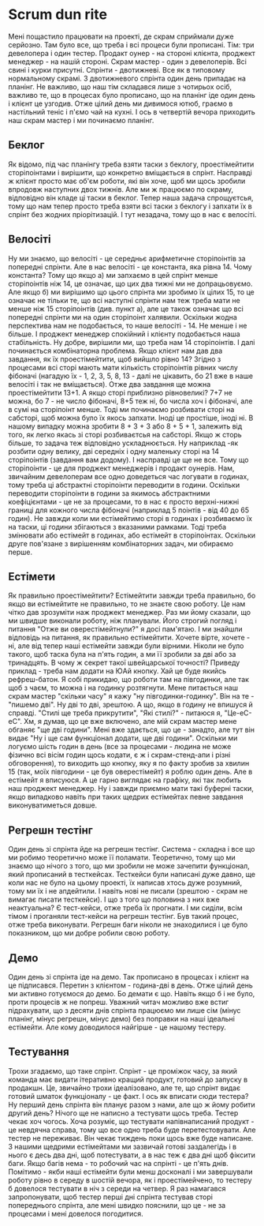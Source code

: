 # Scrum dun rite

Мені пощастило працювати на проекті, де скрам сприймали дуже серйозно. 
Там було все, що треба і всі процеси були прописані.
Тім: три девелопера і один тестер. 
Продакт оунер - на стороні клієнта, проджект менеджер - на нашій стороні. 
Скрам мастер - один з девелоперів. 
Всі свині і курки присутні.
Спрінти - двотижневі. 
Все як в типовому нормальному скрамі. 
З двотижневого спрінта один день припадає на планінг. 
Не важливо, що наш тім складався лише з чотирьох осіб, важливо те, що в процесах було прописано, що на планінг іде один день і клієнт це узгодив. 
Отже цілий день ми дивимося ютюб, граємо в настільний теніс і п'ємо чай на кухні. 
І ось в четвертій вечора приходить наш скрам мастер і ми починаємо  планінг.

## Беклог

Як відомо, під час планінгу треба взяти таски з беклогу, проестімейтити сторіпоінтами і вирішити, що конкретно вміщається в спрінт. 
Насправді ж клієнт просто має об'єм роботи, які він хоче, щоб ми щось зробили впродовж наступних двох тижнів. 
Але ми ж працюємо по скраму, відповідно він кладе ці таски в беклог. 
Тепер наша задача спрощуєтсья, тому що нам тепер просто треба взяти всі таски з беклогу і запхати їх в спрінт без жодних пріорітизацій. 
І тут незадача, тому що в нас є велосіті.

## Велосіті

Ну ми знаємо, що велосіті - це середньє арифметичне сторіпоінтів за попередні спрінти. 
Але в нас велосіті  - це константа, яка рівна 14. 
Чому константа? 
Тому що якщо а) ми запхаємо в цей спрінт менше сторіпоінтів ніж 14, це означає, що цих два тижні ми не допрацьовуємо. 
Але якщо б) ми вирішимо що цього спрінта ми зробимо їх цілих 15, то це означає не тільки те, що всі наступні спрінти нам теж треба мати не менше ніж 15 сторіпоінтів (див. 
пункт а), але це також означає що всі попередні спрінти ми на один сторіпоінт халявили. 
Оскільки жодна перспектива нам не подобається, то наше велосіті - 14. 
Не менше і не більше. 
І проджект менеджер спокійний і клієнту подобається наша стабільність. 
Ну добре, вирішили ми, що треба нам 14 сторіпоінтів. 
І далі починається комбінаторна проблема. 
Якщо клієнт нам дав два завдання, як їх проестімейтити, щоб вийшло рівно 14? 
Згідно з процесами всі сторі мають мати кількість сторіпоінтів рівних числу фібоначі (нагадую їх - 1, 2, 3, 5, 8, 13 - далі не цікавить, бо 21 вже в наше велосіті і так не вміщається). 
Отже два завдання ще можна проестімейтити 13+1. 
А якщо сторі приблизно рівновеликі? 
7+7 не можна, бо 7 - не число фібоначі, 8+5 теж ні, бо числа хоч і фібоначі, але в сумі на сторіпоінт менше. 
Тоді ми починаємо розбивати сторі на сабсторі, щоб можна було їх якось запхати. 
Іноді це простіше, іноді ні. 
В нашому випадку можна зробити 8 + 3 + 3 або 8 + 5 + 1, залежить від того, як легко якась зі сторі розбиваєтсья на сабсторі. 
Якщо ж сторь більше, то задача теж відповідно ускладнюється. 
Ну наприклад -як розбити одну велику, дві середніх і одну маленьку сторі на 14 сторіпоінтів (завдання вам додому). 
І насправді це ще не все. 
Тому що сторіпоінти - це для проджект менеджерів і продакт оунерів. 
Нам, звичайним девелоперам все одно доведеться час логувати в годинах, тому треба ці абстрактні сторіпоінти переводити в години. 
Оскільки переводити сторіпоінти в години за якимось абстрактними коефіцієнтами - це не за процесами, то в нас є просто верхні-нижні границі для кожного числа фібоначі (наприклад 5 поінтів - від 40 до 65 годин). 
Не завжди коли ми естімейтимо сторі в годинах і розбиваємо їх на таски, ці години збігаються з вказаними рамками. 
Тоді треба змінювати або естімейт в годинах, або естімейт в сторіпоінтах. 
Оскільки друге пов'язане з вирішенням комбінаторних задач, ми обираємо перше.

## Естімети

Як правильно проестімейтити? 
Естімейтити завжди треба правильно, бо якщо ви естімейтите не правильно, то не знаєте свою роботу. 
Це нам чітко дав зрозуміти наж проджект менеджер. 
Раз ми йому сказали, що ми швидше виконали роботу, ніж планували. 
Його строгий погляд і питання "Отже ви оверестімейтнули?" я досі пам'ятаю. 
І ми знайшли відповідь на питання, як правильно естімейтити. 
Хочете вірте, хочете - ні, але від тепер наші естімейти завжди були вірними. 
Ніколи не було такого, щоб таска була на п'ять годин, а ми її зробили за дві або за тринадцять. 
В чому ж секрет такої швейцарської точності? 
Приведу приклад - треба нам додати на ЮАй кнопку. 
Хай це буде якийсь рефреш-батон. 
Я собі прикидаю, що роботи там на півгодинки, але так щоб з чаєм, то можна і на годинку розтягнути. 
Мене питається наш скрам мастер "скільки часу" я кажу "ну півгодинки-годинку". 
 Він на те - "пишемо дві". 
Ну дві то дві, зрештою. 
А що, якщо в годину не впишуся й справді. 
"Стилі ще треба прикрутити", "Які стилі?" - питаюся я, "Це-еС-еС". 
Хм, я думав, що це вже включено, але мій скрам мастер мене обганяє "ще дві години". 
Мені вже здається, що це - занадто, але тут він видає "Ну і ще сам функціонал додати, ще дві години". 
Оскільки ми логуємо шість годин в день (все за процесами - людина не може фізично всі вісім годин щось кодати, є ж і скрам-стенд-апи і різні обговорення), то виходить що кнопку, яку я по факту зробив за хвилин 15 (так, моїх півгодини - це був оверестімейт) я роблю один день. 
Але в естімейт я вписуюся. 
А це гарно виглядає на графіку, які так любить наш проджект менеджер. 
Ну і завжди приємно мати такі буферні таски, якщо випадково навіть при таких щедрих естімейтах певне завдання виконуватиметься довше.

## Регрешн тестінг

Один день зі спрінта йде на регрешн тестінг. 
Система - складна і все що ми робимо теоретично може її поламати. 
Теоретично, тому що ми знаємо що нічого з того, що ми зробили не може зачепити функціонал, який прописаний в тесткейсах. 
Тесткейси були написані дуже давно, ще коли нас не було на цьому проекті, їх написав хтось дуже розумний, тому ми їх і не апдейтили. 
І навіть нові не писали (зрештою - скрам не вимагає писати тесткейси). 
І що з того що половина з них вже неактуальна? 
Є тест-кейси, отже треба їх прогнати. 
І ми сиділи, всім тімом і проганяли тест-кейси на регрешн тестінг. 
Був такий процес, отже треба виконувати. 
Регрешн баги ніколи не знаходилися і це було показником, що ми добре робили свою роботу.

## Демо

Один день зі спрінта іде на демо. 
Так прописано в процесах і клієнт на це підписався. 
Перетин з клієнтом - година-дві в день. 
Отже цілий день ми активно готуємося до демо. 
Бо демати є що. 
Навіть якщо б і не було, проти процесів ж не попреш. 
Уважний читач можливо вже встиг підрахувати, що з десяти днів спрінта працюємо ми лише сім (мінус планінг, мінус регрешн, мінус демо) без поправки на наші ідеальні естімейти. 
Але кому доводилося найгірше - це нашому тестеру.

## Тестування

Трохи згадаємо, що таке спрінт. 
Спрінт - це проміжок часу, за який команда має видати ітеративно кращий продукт, готовий до запуску в продакшн. 
Це, звичайно трохи ідеалізовано, але те, що спрінт видає готовий шматок функціоналу - це факт. 
І ось як вписати сюди тестера? 
Ну перший день спрінта він планує разом з нами, але що ж йому робити другий день? 
Нічого ще не написно а тестувати щось треба. 
Тестер чекає хоч чогось. 
Хоча розуміє, що тестувати напівнаписаний продукт - це невдячна справа, тому що все одно треба буде перетестовувати. 
Але тестер не переживає. 
Він чекає тиждень поки щось вже буде написане. 
З нашими щедрими естімейтами ми зазвичай готові заздалегідь і в нього є десь два дні, щоб потестувати, а в нас теж є два дні щоб фіксити баги. 
Якщо багів нема - то  робочий час на спрінті - це п'ять днів. 
Помітимо - якби наші естімейти були менш досконалі і ми завершували роботу рівно в середу в шостій вечора, як і проестімейчено, то тестеру б довелося тестувати в ніч з середи на четвер. 
Я раз намагався запропонувати, щоб тестер перші дні спрінта тестував сторі попереднього спрінта, але мені швидко пояснили, що це - не за процесами і мені довелося погодитися. 
